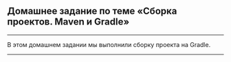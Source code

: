 ## Домашнее задание по теме «Сборка проектов. Maven и Gradle»
___

В этом домашнем задании мы выполнили сборку проекта на Gradle.
***